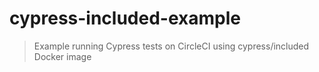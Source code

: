 # cypress-included-example
> Example running Cypress tests on CircleCI using cypress/included Docker image
